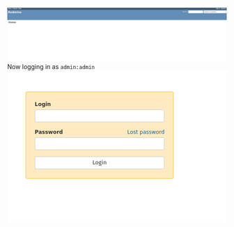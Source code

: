 ![](../attachment/78dd7428a7fdd9b6766c5ef0719d562e.png)
Now logging in as `admin:admin`
![](../attachment/5e87e5e8c286c62933ea9846a7c29029.png)
